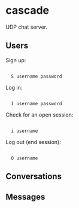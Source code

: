 # cascade

UDP chat server.

## Users

Sign up:

<code>
  S username password
</code>

Log in:

<code>
  I username password
</code>

Check for an open session:

<code>
  i username
</code>

Log out (end session):

<code>
  O username
</code>

## Conversations

## Messages

